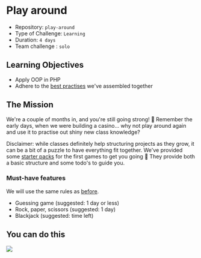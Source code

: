 # Play around

- Repository: `play-around`
- Type of Challenge: `Learning`
- Duration: `4 days`
- Team challenge : `solo`

## Learning Objectives

- Apply OOP in PHP
- Adhere to the [best practises](../0.Getting-started-with-PHP/PHP-best-practises.md) we've assembled together

## The Mission

We're a couple of months in, and you're still going strong! 💪
Remember the early days, when we were building a casino... why not play around again and use it to practise out shiny new class knowledge?

Disclaimer: while classes definitely help structuring projects as they grow, it can be a bit of a puzzle to have everything fit together.
We've provided some [starter packs](./Starter-packs) for the first games to get you going 🚀
They provide both a basic structure and some todo's to guide you.

### Must-have features

We will use the same rules as [before](../../2.The-Hill/2.Casino-royale).

- Guessing game (suggested: 1 day or less)
- Rock, paper, scissors (suggested: 1 day)
- Blackjack (suggested: time left)

## You can do this

![](https://media.giphy.com/media/4CrFGQyU2uuk0/giphy.gif)

